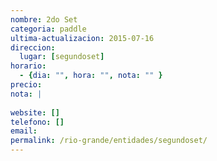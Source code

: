 ```yaml
---
nombre: 2do Set
categoria: paddle
ultima-actualizacion: 2015-07-16
direccion: 
  lugar: [segundoset]
horario: 
  - {dia: "", hora: "", nota: "" }
precio: 
nota: | 
  
website: []
telefono: []
email: 
permalink: /rio-grande/entidades/segundoset/
---
```



